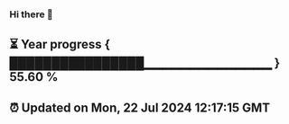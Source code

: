 ### Hi there 👋
⏳ Year progress { ████████████████▁▁▁▁▁▁▁▁▁▁▁▁▁▁ } 55.60 %
---
⏰ Updated on Mon, 22 Jul 2024 12:17:15 GMT
---
